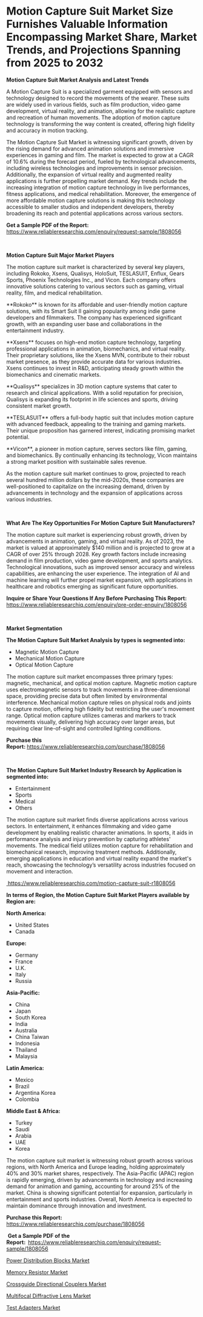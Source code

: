 <p><h1>Motion Capture Suit Market Size Furnishes Valuable Information Encompassing Market Share, Market Trends, and Projections Spanning from 2025 to 2032</h1></p><p><strong>Motion Capture Suit Market Analysis and Latest Trends</strong></p>
<p><p>A Motion Capture Suit is a specialized garment equipped with sensors and technology designed to record the movements of the wearer. These suits are widely used in various fields, such as film production, video game development, virtual reality, and animation, allowing for the realistic capture and recreation of human movements. The adoption of motion capture technology is transforming the way content is created, offering high fidelity and accuracy in motion tracking.</p><p>The Motion Capture Suit Market is witnessing significant growth, driven by the rising demand for advanced animation solutions and immersive experiences in gaming and film. The market is expected to grow at a CAGR of 10.6% during the forecast period, fueled by technological advancements, including wireless technologies and improvements in sensor precision. Additionally, the expansion of virtual reality and augmented reality applications is further propelling market demand. Key trends include the increasing integration of motion capture technology in live performances, fitness applications, and medical rehabilitation. Moreover, the emergence of more affordable motion capture solutions is making this technology accessible to smaller studios and independent developers, thereby broadening its reach and potential applications across various sectors.</p></p>
<p><strong>Get a Sample PDF of the Report:&nbsp;</strong> <a href="https://www.reliableresearchiq.com/enquiry/request-sample/1808056?utm_campaign=1088&utm_medium=2&utm_source=Github&utm_content=ia&utm_term=11022025&utm_id=motion-capture-suit">https://www.reliableresearchiq.com/enquiry/request-sample/1808056</a></p>
<p>&nbsp;</p>
<p><strong>Motion Capture Suit Major Market Players</strong></p>
<p><p>The motion capture suit market is characterized by several key players, including Rokoko, Xsens, Qualisys, HoloSuit, TESLASUIT, Enflux, Gears Sports, Phoenix Technologies Inc., and Vicon. Each company offers innovative solutions catering to various sectors such as gaming, virtual reality, film, and medical rehabilitation.</p><p>**Rokoko** is known for its affordable and user-friendly motion capture solutions, with its Smart Suit II gaining popularity among indie game developers and filmmakers. The company has experienced significant growth, with an expanding user base and collaborations in the entertainment industry.</p><p>**Xsens** focuses on high-end motion capture technology, targeting professional applications in animation, biomechanics, and virtual reality. Their proprietary solutions, like the Xsens MVN, contribute to their robust market presence, as they provide accurate data for various industries. Xsens continues to invest in R&D, anticipating steady growth within the biomechanics and cinematic markets.</p><p>**Qualisys** specializes in 3D motion capture systems that cater to research and clinical applications. With a solid reputation for precision, Qualisys is expanding its footprint in life sciences and sports, driving consistent market growth.</p><p>**TESLASUIT** offers a full-body haptic suit that includes motion capture with advanced feedback, appealing to the training and gaming markets. Their unique proposition has garnered interest, indicating promising market potential.</p><p>**Vicon**, a pioneer in motion capture, serves sectors like film, gaming, and biomechanics. By continually enhancing its technology, Vicon maintains a strong market position with sustainable sales revenue.</p><p>As the motion capture suit market continues to grow, projected to reach several hundred million dollars by the mid-2020s, these companies are well-positioned to capitalize on the increasing demand, driven by advancements in technology and the expansion of applications across various industries.</p></p>
<p>&nbsp;</p>
<p><strong>What Are The Key Opportunities For Motion Capture Suit Manufacturers?</strong></p>
<p><p>The motion capture suit market is experiencing robust growth, driven by advancements in animation, gaming, and virtual reality. As of 2023, the market is valued at approximately $140 million and is projected to grow at a CAGR of over 25% through 2028. Key growth factors include increasing demand in film production, video game development, and sports analytics. Technological innovations, such as improved sensor accuracy and wireless capabilities, are enhancing the user experience. The integration of AI and machine learning will further propel market expansion, with applications in healthcare and robotics emerging as significant future opportunities.</p></p>
<p><strong>Inquire or Share Your Questions If Any Before Purchasing This Report:</strong> <a href="https://www.reliableresearchiq.com/enquiry/pre-order-enquiry/1808056?utm_campaign=1088&utm_medium=2&utm_source=Github&utm_content=ia&utm_term=11022025&utm_id=motion-capture-suit">https://www.reliableresearchiq.com/enquiry/pre-order-enquiry/1808056</a></p>
<p>&nbsp;</p>
<p><strong>Market Segmentation</strong></p>
<p><strong>The Motion Capture Suit Market Analysis by types is segmented into:</strong></p>
<p><ul><li>Magnetic Motion Capture</li><li>Mechanical Motion Capture</li><li>Optical Motion Capture</li></ul></p>
<p><p>The motion capture suit market encompasses three primary types: magnetic, mechanical, and optical motion capture. Magnetic motion capture uses electromagnetic sensors to track movements in a three-dimensional space, providing precise data but often limited by environmental interference. Mechanical motion capture relies on physical rods and joints to capture motion, offering high fidelity but restricting the user's movement range. Optical motion capture utilizes cameras and markers to track movements visually, delivering high accuracy over larger areas, but requiring clear line-of-sight and controlled lighting conditions.</p></p>
<p><strong>Purchase this Report:&nbsp;</strong><a href="https://www.reliableresearchiq.com/purchase/1808056?utm_campaign=1088&utm_medium=2&utm_source=Github&utm_content=ia&utm_term=11022025&utm_id=motion-capture-suit">https://www.reliableresearchiq.com/purchase/1808056</a></p>
<p>&nbsp;</p>
<p><strong>The Motion Capture Suit Market Industry Research by Application is segmented into:</strong></p>
<p><ul><li>Entertainment</li><li>Sports</li><li>Medical</li><li>Others</li></ul></p>
<p><p>The motion capture suit market finds diverse applications across various sectors. In entertainment, it enhances filmmaking and video game development by enabling realistic character animations. In sports, it aids in performance analysis and injury prevention by capturing athletes' movements. The medical field utilizes motion capture for rehabilitation and biomechanical research, improving treatment methods. Additionally, emerging applications in education and virtual reality expand the market's reach, showcasing the technology’s versatility across industries focused on movement and interaction.</p></p>
<p><a href="https://www.reliableresearchiq.com/motion-capture-suit-r1808056?utm_campaign=1088&utm_medium=2&utm_source=Github&utm_content=ia&utm_term=11022025&utm_id=motion-capture-suit">&nbsp;https://www.reliableresearchiq.com/motion-capture-suit-r1808056</a></p>
<p><strong>In terms of Region, the Motion Capture Suit Market Players available by Region are:</strong></p>
<p>
    <p> <strong> North America: </strong>
        <ul>
            <li>United States</li>
            <li>Canada</li>
        </ul>
        </p> 
    <p> <strong> Europe: </strong>
        <ul>
            <li>Germany</li>
            <li>France</li>
            <li>U.K.</li>
            <li>Italy</li>
            <li>Russia</li>
        </ul>
        </p> 
    <p> <strong> Asia-Pacific: </strong>
        <ul>
            <li>China</li>
            <li>Japan</li>
            <li>South Korea</li>
            <li>India</li>
            <li>Australia</li>
            <li>China Taiwan</li>
            <li>Indonesia</li>
            <li>Thailand</li>
            <li>Malaysia</li>
        </ul>
        </p> 
    <p> <strong> Latin America: </strong>
        <ul>
            <li>Mexico</li>
            <li>Brazil</li>
            <li>Argentina Korea</li>
            <li>Colombia</li>
        </ul>
        </p> 
    <p> <strong> Middle East & Africa: </strong>
        <ul>
            <li>Turkey</li>
            <li>Saudi</li>
            <li>Arabia</li>
            <li>UAE</li>
            <li>Korea</li>
        </ul>
    </p>
    </p>
<p><p>The motion capture suit market is witnessing robust growth across various regions, with North America and Europe leading, holding approximately 40% and 30% market shares, respectively. The Asia-Pacific (APAC) region is rapidly emerging, driven by advancements in technology and increasing demand for animation and gaming, accounting for around 25% of the market. China is showing significant potential for expansion, particularly in entertainment and sports industries. Overall, North America is expected to maintain dominance through innovation and investment.</p></p>
<p><strong>Purchase this Report: </strong><a href="https://www.reliableresearchiq.com/purchase/1808056?utm_campaign=1088&utm_medium=2&utm_source=Github&utm_content=ia&utm_term=11022025&utm_id=motion-capture-suit">https://www.reliableresearchiq.com/purchase/1808056</a></p>
<p>&nbsp;<strong>Get a Sample PDF of the Report:&nbsp;&nbsp;</strong><a href="https://www.reliableresearchiq.com/enquiry/request-sample/1808056?utm_campaign=1088&utm_medium=2&utm_source=Github&utm_content=ia&utm_term=11022025&utm_id=motion-capture-suit">https://www.reliableresearchiq.com/enquiry/request-sample/1808056</a></p>
<p><strong></strong></p>
<p><p><a href="https://github.com/lowikhawai/Market-Research-Report-List-1/blob/main/power-distribution-blocks-market.md?utm_campaign=1088&utm_medium=2&utm_source=Github&utm_content=ia&utm_term=11022025&utm_id=motion-capture-suit">Power Distribution Blocks Market</a></p><p><a href="https://github.com/poznerfulden73/Market-Research-Report-List-1/blob/main/memory-resistor-market.md?utm_campaign=1088&utm_medium=2&utm_source=Github&utm_content=ia&utm_term=11022025&utm_id=motion-capture-suit">Memory Resistor Market</a></p><p><a href="https://github.com/urticagebbia/Market-Research-Report-List-1/blob/main/crossguide-directional-couplers-market.md?utm_campaign=1088&utm_medium=2&utm_source=Github&utm_content=ia&utm_term=11022025&utm_id=motion-capture-suit">Crossguide Directional Couplers Market</a></p><p><a href="https://github.com/parissqabaka3/Market-Research-Report-List-1/blob/main/multifocal-diffractive-lens-market.md?utm_campaign=1088&utm_medium=2&utm_source=Github&utm_content=ia&utm_term=11022025&utm_id=motion-capture-suit">Multifocal Diffractive Lens Market</a></p><p><a href="https://github.com/thuaaduriim/Market-Research-Report-List-1/blob/main/test-adapters-market.md?utm_campaign=1088&utm_medium=2&utm_source=Github&utm_content=ia&utm_term=11022025&utm_id=motion-capture-suit">Test Adapters Market</a></p></p>